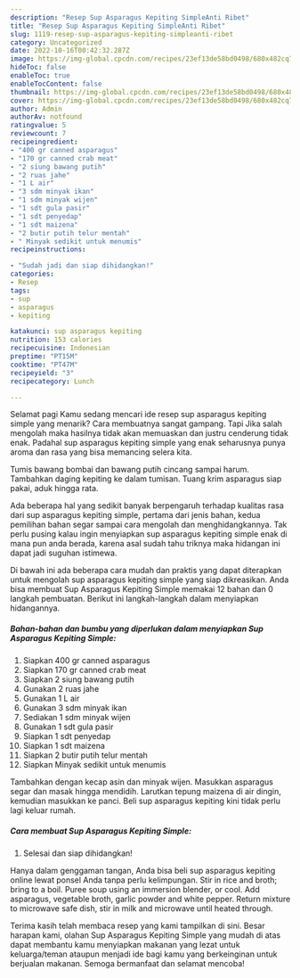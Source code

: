 ```yaml
---
description: "Resep Sup Asparagus Kepiting SimpleAnti Ribet"
title: "Resep Sup Asparagus Kepiting SimpleAnti Ribet"
slug: 1119-resep-sup-asparagus-kepiting-simpleanti-ribet
category: Uncategorized
date: 2022-10-16T00:42:32.287Z
image: https://img-global.cpcdn.com/recipes/23ef13de58bd0498/680x482cq70/sup-asparagus-kepiting-simple-foto-resep-utama.jpg
hideToc: false
enableToc: true
enableTocContent: false
thumbnail: https://img-global.cpcdn.com/recipes/23ef13de58bd0498/680x482cq70/sup-asparagus-kepiting-simple-foto-resep-utama.jpg
cover: https://img-global.cpcdn.com/recipes/23ef13de58bd0498/680x482cq70/sup-asparagus-kepiting-simple-foto-resep-utama.jpg
author: Admin
authorAv: notfound
ratingvalue: 5
reviewcount: 7
recipeingredient:
- "400 gr canned asparagus"
- "170 gr canned crab meat"
- "2 siung bawang putih"
- "2 ruas jahe"
- "1 L air"
- "3 sdm minyak ikan"
- "1 sdm minyak wijen"
- "1 sdt gula pasir"
- "1 sdt penyedap"
- "1 sdt maizena"
- "2 butir putih telur mentah"
- " Minyak sedikit untuk menumis"
recipeinstructions:

- "Sudah jadi dan siap dihidangkan!"
categories:
- Resep
tags:
- sup
- asparagus
- kepiting

katakunci: sup asparagus kepiting 
nutrition: 153 calories
recipecuisine: Indonesian
preptime: "PT15M"
cooktime: "PT47M"
recipeyield: "3"
recipecategory: Lunch

---
```



Selamat pagi Kamu sedang mencari ide resep sup asparagus kepiting simple yang menarik? Cara membuatnya sangat gampang. Tapi Jika salah mengolah maka hasilnya tidak akan memuaskan dan justru cenderung tidak enak. Padahal sup asparagus kepiting simple yang enak seharusnya punya aroma dan rasa yang bisa memancing selera kita.


Tumis bawang bombai dan bawang putih cincang sampai harum. Tambahkan daging kepiting ke dalam tumisan. Tuang krim asparagus siap pakai, aduk hingga rata.

Ada beberapa hal yang sedikit banyak berpengaruh terhadap kualitas rasa dari sup asparagus kepiting simple, pertama dari jenis bahan, kedua pemilihan bahan segar sampai cara mengolah dan menghidangkannya. Tak perlu pusing kalau ingin menyiapkan sup asparagus kepiting simple enak di mana pun anda berada, karena asal sudah tahu triknya maka hidangan ini dapat jadi suguhan istimewa.


Di bawah ini ada beberapa cara mudah dan praktis yang dapat diterapkan untuk mengolah sup asparagus kepiting simple yang siap dikreasikan. Anda bisa membuat Sup Asparagus Kepiting Simple memakai 12 bahan dan 0 langkah pembuatan. Berikut ini langkah-langkah dalam menyiapkan hidangannya.

<!--inarticleads1-->

##### Bahan-bahan dan bumbu yang diperlukan dalam menyiapkan Sup Asparagus Kepiting Simple:

1. Siapkan 400 gr canned asparagus
1. Siapkan 170 gr canned crab meat
1. Siapkan 2 siung bawang putih
1. Gunakan 2 ruas jahe
1. Gunakan 1 L air
1. Gunakan 3 sdm minyak ikan
1. Sediakan 1 sdm minyak wijen
1. Gunakan 1 sdt gula pasir
1. Siapkan 1 sdt penyedap
1. Siapkan 1 sdt maizena
1. Siapkan 2 butir putih telur mentah
1. Siapkan  Minyak sedikit untuk menumis


Tambahkan dengan kecap asin dan minyak wijen. Masukkan asparagus segar dan masak hingga mendidih. Larutkan tepung maizena di air dingin, kemudian masukkan ke panci. Beli sup asparagus kepiting kini tidak perlu lagi keluar rumah. 

<!--inarticleads2-->

##### Cara membuat Sup Asparagus Kepiting Simple:


1. Selesai dan siap dihidangkan!

Hanya dalam genggaman tangan, Anda bisa beli sup asparagus kepiting online lewat ponsel Anda tanpa perlu kelimpungan. Stir in rice and broth; bring to a boil. Puree soup using an immersion blender, or cool. Add asparagus, vegetable broth, garlic powder and white pepper. Return mixture to microwave safe dish, stir in milk and microwave until heated through. 

Terima kasih telah membaca resep yang kami tampilkan di sini. Besar harapan kami, olahan Sup Asparagus Kepiting Simple yang mudah di atas dapat membantu kamu menyiapkan makanan yang lezat untuk keluarga/teman ataupun menjadi ide bagi kamu yang berkeinginan untuk berjualan makanan. Semoga bermanfaat dan selamat mencoba!
